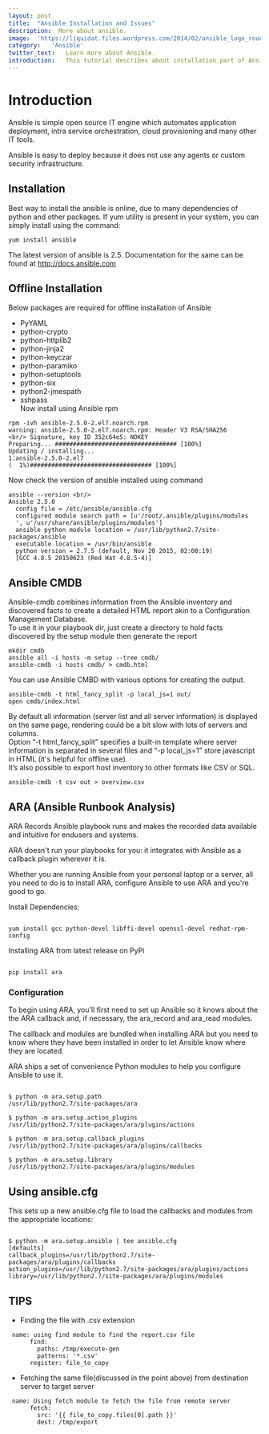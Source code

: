 ```yaml
---
layout:	post
title:	"Ansible Installation and Issues"
description:  More about ansible.
image:	'https://liquidat.files.wordpress.com/2014/02/ansible_logo_round.png?w=700&h=510&crop=1'
category:	'Ansible'
twitter_text:	Learn more about Ansible.
introduction:	This tutorial describes about installation part of Ansible in offline mode on CENTOS. Issues while installation will also be discussed .
---
```

# Introduction
Ansible is simple open source IT engine which automates application deployment, intra service orchestration, cloud provisioning and many other IT tools.

Ansible is easy to deploy because it does not use any agents or custom security infrastructure.

## Installation
Best way to install the ansible is online, due to many dependencies of python and other packages.
If yum utility is present in your system, you can simply install using the command:


`yum install ansible`


The latest version of ansible is 2.5. Documentation for the same can be found at http://docs.ansible.com

## Offline Installation
Below packages are required for offline installation of Ansible <br/>
* PyYAML
* python-crypto
* python-httplib2
* python-jinja2
* python-keyczar
* python-paramiko
* python-setuptools
* python-six
* python2-jmespath
* sshpass <br/>
Now install using Ansible rpm <br/>
``` shell
rpm -ivh ansible-2.5.0-2.el7.noarch.rpm
warning: ansible-2.5.0-2.el7.noarch.rpm: Header V3 RSA/SHA256 
<br/> Signature, key ID 352c64e5: NOKEY
Preparing... ################################## [100%]
Updating / installing...
1:ansible-2.5.0-2.el7                                      
(  1%)################################## [100%]
```
Now check the version of ansible installed using command <br/>
```
ansible --version <br/>
Ansible 2.5.0
  config file = /etc/ansible/ansible.cfg
  configured module search path = [u'/root/.ansible/plugins/modules
  ', u'/usr/share/ansible/plugins/modules']
  ansible python module location = /usr/lib/python2.7/site-packages/ansible
  executable location = /usr/bin/ansible
  python version = 2.7.5 (default, Nov 20 2015, 02:00:19)
  [GCC 4.8.5 20150623 (Red Hat 4.8.5-4)]
```
## Ansible CMDB
Ansible-cmdb combines information from the Ansible inventory and discovered facts to create a detailed HTML report akin to a Configuration Management Database.<br/>
To use it in your playbook dir, just create a directory to hold facts discovered by the setup module then generate the report<br/>
```shell
mkdir cmdb
ansible all -i hosts -m setup --tree cmdb/
ansible-cmdb -i hosts cmdb/ > cmdb.html
```
You can use Ansible CMBD with various options for creating the output.<br/>
```shell
ansible-cmdb -t html_fancy_split -p local_js=1 out/
open cmdb/index.html
```
By default all information (server list and all server information) is displayed on the same page, rendering could be a bit slow with lots of servers and columns.<br/>
Option “-t html_fancy_split” specifies a built-in template where server information is separated in several files and “-p local_js=1” store javascript in HTML (it's helpful for offline use).<br/>
It’s also possible to export host inventory to other formats like CSV or SQL.<br/>
```shell
ansible-cmdb -t csv out > overview.csv
```
## ARA (Ansible Runbook Analysis)
ARA Records Ansible playbook runs and makes the recorded data available and intuitive for endusers and systems.<br/>

ARA doesn't run your playbooks for you: it integrates with Ansible as a callback plugin wherever it is. </br>

Whether you are running Ansible from your personal laptop or a server, all you need to do is to install ARA, configure Ansible to use ARA and you're good to go.</br>

Install Dependencies: </br>

```shell

yum install gcc python-devel libffi-devel openssl-devel redhat-rpm-config

```
Installing ARA from latest release on PyPi </br>

```shell

pip install ara

```
### Configuration
To begin using ARA, you’ll first need to set up Ansible so it knows about the the ARA callback and, if necessary, the ara_record and ara_read modules.</br>

The callback and modules are bundled when installing ARA but you need to know where they have been installed in order to let Ansible know where they are located.</br>

ARA ships a set of convenience Python modules to help you configure Ansible to use it.</br>

```shell

$ python -m ara.setup.path
/usr/lib/python2.7/site-packages/ara

$ python -m ara.setup.action_plugins
/usr/lib/python2.7/site-packages/ara/plugins/actions

$ python -m ara.setup.callback_plugins
/usr/lib/python2.7/site-packages/ara/plugins/callbacks

$ python -m ara.setup.library
/usr/lib/python2.7/site-packages/ara/plugins/modules

```
## Using ansible.cfg </br>
This sets up a new ansible.cfg file to load the callbacks and modules from the appropriate locations:</br>

```shell

$ python -m ara.setup.ansible | tee ansible.cfg
[defaults]
callback_plugins=/usr/lib/python2.7/site-packages/ara/plugins/callbacks
action_plugins=/usr/lib/python2.7/site-packages/ara/plugins/actions
library=/usr/lib/python2.7/site-packages/ara/plugins/modules

```
## TIPS
* Finding the file with .csv extension <br/>
```
 name: using find module to find the report.csv file
      find:
        paths: /tmp/execute-gen
        patterns: '*.csv'
      register: file_to_copy
```
* Fetching the same file(discussed in the point above) from destination server to target server <br/>
```
 name: Using fetch module to fetch the file from remote server
      fetch:
        src: '{{ file_to_copy.files[0].path }}'
        dest: /tmp/export
```        
